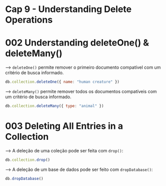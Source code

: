 # Cap 9 - Understanding Delete Operations

# 002 Understanding deleteOne() & deleteMany()
--> `deleteOne()` permite remover o primeiro documento compatível com um critério de busca informado.
```javascript
db.collection.deleteOne({ name: "human creature" })
```

--> `deleteMany()` permite remover todos os documentos compatíveis com um critério de busca informado.
```javascript
db.collection.deleteMany({ type: "animal" })
```

# 003 Deleting All Entries in a Collection
--> A deleção de uma coleção pode ser feita com `drop()`:
```javascript
db.collection.drop()
```

--> A deleção de um base de dados pode ser feito com `dropDatabase()`:
```javascript
db.dropDatabase()
```